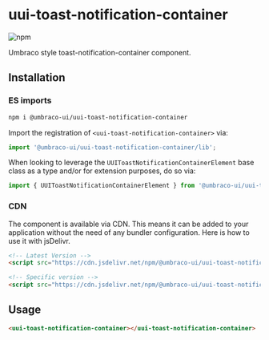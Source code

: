 # uui-toast-notification-container

![npm](https://img.shields.io/npm/v/@umbraco-ui/uui-toast-notification-container?logoColor=%231B264F)

Umbraco style toast-notification-container component.

## Installation

### ES imports

```zsh
npm i @umbraco-ui/uui-toast-notification-container
```

Import the registration of `<uui-toast-notification-container>` via:

```javascript
import '@umbraco-ui/uui-toast-notification-container/lib';
```

When looking to leverage the `UUIToastNotificationContainerElement` base class as a type and/or for extension purposes, do so via:

```javascript
import { UUIToastNotificationContainerElement } from '@umbraco-ui/uui-toast-notification-container/lib';
```

### CDN

The component is available via CDN. This means it can be added to your application without the need of any bundler configuration. Here is how to use it with jsDelivr.

```html
<!-- Latest Version -->
<script src="https://cdn.jsdelivr.net/npm/@umbraco-ui/uui-toast-notification-container@latest/dist/uui-toast-notification-container.min.js"></script>

<!-- Specific version -->
<script src="https://cdn.jsdelivr.net/npm/@umbraco-ui/uui-toast-notification-container@X.X.X/dist/uui-toast-notification-container.min.js"></script>
```

## Usage

```html
<uui-toast-notification-container></uui-toast-notification-container>
```

